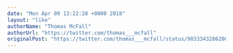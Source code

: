 ```yaml
---
date: "Mon Apr 09 13:22:28 +0000 2018"
layout: "like"
authorName: "Thomas McFall"
authorUrl: "https://twitter.com/thomas___mcfall"
originalPost: "https://twitter.com/thomas___mcfall/status/983334328620011520"
---
```

